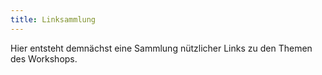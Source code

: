 ```yaml
---
title: Linksammlung
---
```


Hier entsteht demnächst eine Sammlung nützlicher Links zu den Themen des Workshops.

<!--
## Python

- [Python 3 Documentation](http://docs.python.org/py3k/)
    - [Python Tutorial](https://docs.python.org/3.4/tutorial/index.html)
    - [PEP 8 – Style Guide for Python Code](http://www.python.org/dev/peps/pep-0008/)
- [Dive Into Python 3](http://www.diveintopython3.net/)
- [Learn Python The Hard Way (Python 2)](http://learnpythonthehardway.org/)
- [A Byte of Python (Python 2)](http://www.swaroopch.com/notes/python/)


## Python-Bibliotheken

- [NumPy and SciPy Documentation](http://docs.scipy.org/doc/)
    - [Tentative NumPy Tutorial](http://www.scipy.org/Tentative_NumPy_Tutorial)
- [matplotlib Documentation](http://matplotlib.org/contents.html)
    - [matplotlib Gallery](http://matplotlib.org/gallery.html)
    - [Farben, Linienstile, Markerstile](http://matplotlib.org/api/axes_api.html#matplotlib.axes.Axes.plot)
- [Uncertainties](https://pythonhosted.org/uncertainties/)
- [SymPy](http://sympy.org/en/index.html)
- [Sage](http://www.sagemath.org/)
- [NumPy Tutorial](http://www.loria.fr/~rougier/teaching/numpy/numpy.html)
- [matplotlib Tutorial](http://www.loria.fr/~rougier/teaching/matplotlib/)


## Scientific Python Tutorials

- [The Scientific Python lectures ](http://jrjohansson.github.io/)
    - [Einführung](http://nbviewer.ipython.org/github/jrjohansson/scientific-python-lectures/blob/master/Lecture-0-Scientific-Computing-with-Python.ipynb)
    - [Python](http://nbviewer.ipython.org/github/jrjohansson/scientific-python-lectures/blob/master/Lecture-1-Introduction-to-Python-Programming.ipynb)
    - [Numpy](http://nbviewer.ipython.org/github/jrjohansson/scientific-python-lectures/blob/master/Lecture-2-Numpy.ipynb)
    - [Scipy](http://nbviewer.ipython.org/github/jrjohansson/scientific-python-lectures/blob/master/Lecture-3-Scipy.ipynb)
    - [Matplotlib](http://nbviewer.ipython.org/github/jrjohansson/scientific-python-lectures/blob/master/Lecture-4-Matplotlib.ipynb)
    - [SymPy](http://nbviewer.ipython.org/github/jrjohansson/scientific-python-lectures/blob/master/Lecture-5-Sympy.ipynb)
    - [Git](http://nbviewer.ipython.org/github/jrjohansson/scientific-python-lectures/blob/master/Lecture-7-Revision-Control-Software.ipynb)
- [Python Scientific Lecture Notes](http://scipy-lectures.github.com/)

## Unix

- [Learn CLI The Hard Way](http://cli.learncodethehardway.org/book/)
- [Bash Guide for Beginners](http://tldp.org/LDP/Bash-Beginners-Guide/html/index.html)
- [Advanced Bash-Scripting Guide](http://tldp.org/LDP/abs/html/index.html)
- [To understand the command line…](http://geekblog.oneandoneis2.org/index.php/2012/09/30/to-understand-the-command-line)
- [The Unix-Haters Handbook](http://richard.esplins.org/static/downloads/unix-haters-handbook.pdf)
- [Beginning with the Shell (Video)](http://youtu.be/Sye3mu-EoTI)
- [Zsh Manual](http://zsh.sourceforge.net/Doc/Release/zsh_toc.html)

## Git

- `man git`
- `man gittutorial`
- [Git Documentation](http://git-scm.com/doc)
- [Pro Git](http://git-scm.com/book)
- [Git Immersion](http://gitimmersion.com/)
- [Easy Version Control with Git](http://net.tutsplus.com/tutorials/other/easy-version-control-with-git/)
- [On undoing, fixing, or removing commits in git](https://sethrobertson.github.io/GitFixUm/fixup.html)
- [Git pretty](http://justinhileman.info/article/git-pretty/)
- [Mögliche Nachteile von Git](http://youtu.be/CDeG4S-mJts)

## Make

- [Make Documentation](https://www.gnu.org/software/make/manual/make.html)

## LaTeX

## Verschiedenes

- [Matt Might](http://matt.might.net/articles/)
- [David A. Wheeler](http://www.dwheeler.com/)
-->
